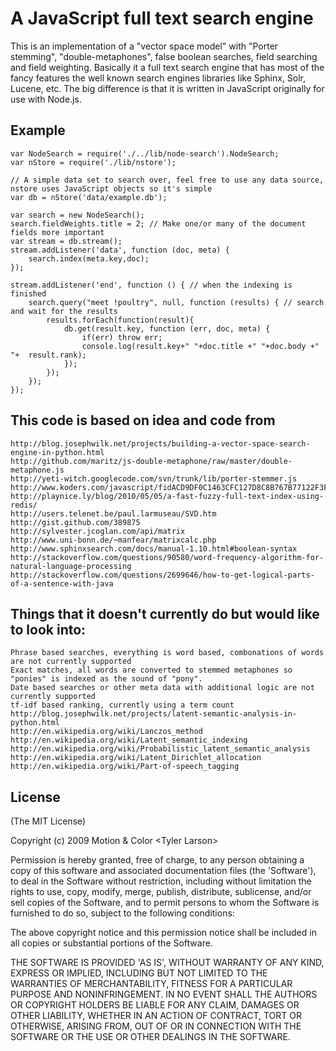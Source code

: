 # A JavaScript full text search engine

This is an implementation of a "vector space model" with "Porter stemming", "double-metaphones", false boolean searches, field searching and field weighting. Basically it a full text search engine that has most of the fancy features the well known search engines libraries like Sphinx, Solr, Lucene, etc. The big difference is that it is written in JavaScript originally for use with Node.js.


## Example

	var NodeSearch = require('./../lib/node-search').NodeSearch;
	var nStore = require('./lib/nstore');

	// A simple data set to search over, feel free to use any data source, nstore uses JavaScript objects so it's simple
	var db = nStore('data/example.db');

	var search = new NodeSearch();
	search.fieldWeights.title = 2; // Make one/or many of the document fields more important
	var stream = db.stream();
	stream.addListener('data', function (doc, meta) {
		search.index(meta.key,doc);
	});

	stream.addListener('end', function () { // when the indexing is finished
		search.query("meet !poultry", null, function (results) { // search and wait for the results
			results.forEach(function(result){
				db.get(result.key, function (err, doc, meta) { 
					if(err) throw err;
					console.log(result.key+" "+doc.title +" "+doc.body +" "+  result.rank);
				});
			});
		});
	});

	
## This code is based on idea and code from

	http://blog.josephwilk.net/projects/building-a-vector-space-search-engine-in-python.html
	http://github.com/maritz/js-double-metaphone/raw/master/double-metaphone.js
	http://yeti-witch.googlecode.com/svn/trunk/lib/porter-stemmer.js
	http://www.koders.com/javascript/fidACD9DF0C1463CFC127D8C8B767B77122F3FC7331.aspx
	http://playnice.ly/blog/2010/05/05/a-fast-fuzzy-full-text-index-using-redis/
	http://users.telenet.be/paul.larmuseau/SVD.htm
	http://gist.github.com/389875
	http://sylvester.jcoglan.com/api/matrix
	http://www.uni-bonn.de/~manfear/matrixcalc.php
	http://www.sphinxsearch.com/docs/manual-1.10.html#boolean-syntax
	http://stackoverflow.com/questions/90580/word-frequency-algorithm-for-natural-language-processing
	http://stackoverflow.com/questions/2699646/how-to-get-logical-parts-of-a-sentence-with-java


## Things that it doesn't currently do but would like to look into:	

	Phrase based searches, everything is word based, combonations of words are not currently supported
	Exact matches, all words are converted to stemmed metaphones so "ponies" is indexed as the sound of "pony".
	Date based searches or other meta data with additional logic are not currently supported
	tf-idf based ranking, currently using a term count
	http://blog.josephwilk.net/projects/latent-semantic-analysis-in-python.html
	http://en.wikipedia.org/wiki/Lanczos_method
	http://en.wikipedia.org/wiki/Latent_semantic_indexing
	http://en.wikipedia.org/wiki/Probabilistic_latent_semantic_analysis
	http://en.wikipedia.org/wiki/Latent_Dirichlet_allocation
	http://en.wikipedia.org/wiki/Part-of-speech_tagging


## License 

(The MIT License)

Copyright (c) 2009 Motion &amp; Color &lt;Tyler Larson&gt;

Permission is hereby granted, free of charge, to any person obtaining
a copy of this software and associated documentation files (the
'Software'), to deal in the Software without restriction, including
without limitation the rights to use, copy, modify, merge, publish,
distribute, sublicense, and/or sell copies of the Software, and to
permit persons to whom the Software is furnished to do so, subject to
the following conditions:

The above copyright notice and this permission notice shall be
included in all copies or substantial portions of the Software.

THE SOFTWARE IS PROVIDED 'AS IS', WITHOUT WARRANTY OF ANY KIND,
EXPRESS OR IMPLIED, INCLUDING BUT NOT LIMITED TO THE WARRANTIES OF
MERCHANTABILITY, FITNESS FOR A PARTICULAR PURPOSE AND NONINFRINGEMENT.
IN NO EVENT SHALL THE AUTHORS OR COPYRIGHT HOLDERS BE LIABLE FOR ANY
CLAIM, DAMAGES OR OTHER LIABILITY, WHETHER IN AN ACTION OF CONTRACT,
TORT OR OTHERWISE, ARISING FROM, OUT OF OR IN CONNECTION WITH THE
SOFTWARE OR THE USE OR OTHER DEALINGS IN THE SOFTWARE.